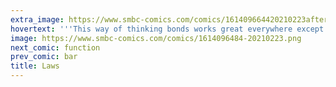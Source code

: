 ```yaml
---
extra_image: https://www.smbc-comics.com/comics/161409664420210223after.png
hovertext: '''This way of thinking bonds works great everywhere except anywhere in or near the middle of the period table'''
image: https://www.smbc-comics.com/comics/1614096484-20210223.png
next_comic: function
prev_comic: bar
title: Laws
---
```



